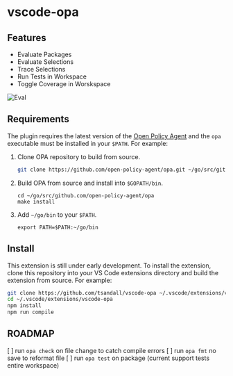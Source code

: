 # vscode-opa

## Features

* Evaluate Packages
* Evaluate Selections
* Trace Selections
* Run Tests in Workspace
* Toggle Coverage in Worskspace

![Eval](https://raw.githubusercontent.com/tsandall/vscode-opa/master/eval.gif)

## Requirements

The plugin requires the latest version of the [Open Policy Agent](https://github.com/open-policy-agent/opa) and the `opa` executable must be installed in your `$PATH`. For example:

1. Clone OPA repository to build from source.

    ```bash
    git clone https://github.com/open-policy-agent/opa.git ~/go/src/github.com/open-policy-agent/opa
    ```

1. Build OPA from source and install into `$GOPATH/bin`.

    ```
    cd ~/go/src/github.com/open-policy-agent/opa
    make install
    ```

1. Add `~/go/bin` to your `$PATH`.

    ```
    export PATH=$PATH:~/go/bin
    ```

## Install

This extension is still under early development. To install the extension, clone
this repository into your VS Code extensions directory and build the extension
from source. For example:

```bash
git clone https://github.com/tsandall/vscode-opa ~/.vscode/extensions/vscode-opa
cd ~/.vscode/extensions/vscode-opa
npm install
npm run compile
```

## ROADMAP

[ ] run `opa check` on file change to catch compile errors
[ ] run `opa fmt` no save to reformat file
[ ] run `opa test` on package (current support tests entire workspace)
